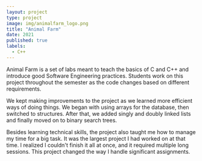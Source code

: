 ```yaml
---
layout: project
type: project
image: img/animalfarm_logo.png
title: "Animal Farm"
date: 2021
published: true
labels:
  - C++
---
```



Animal Farm is a set of labs meant to teach the basics of C and C++ and introduce good Software Engineering practices. Students work on this project throughout the semester as the code changes based on different requirements.

We kept making improvements to the project as we learned more efficient ways of doing things. We began with using arrays for the database, then switched to structures. After that, we added singly and doubly linked lists and finally moved on to binary search trees.

Besides learning technical skills, the project also taught me how to manage my time for a big task. It was the largest project I had worked on at that time. I realized I couldn't finish it all at once, and it required multiple long sessions. This project changed the way I handle significant assignments.
